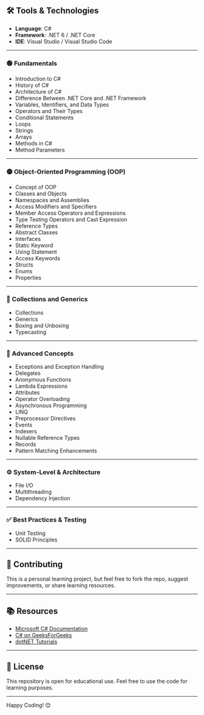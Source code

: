 ## 🛠️ Tools & Technologies

- **Language**: C#
- **Framework**: .NET 6 / .NET Core
- **IDE**: Visual Studio / Visual Studio Code

---

### 🟢 Fundamentals

- Introduction to C#
- History of C#
- Architecture of C#
- Difference Between .NET Core and .NET Framework
- Variables, Identifiers, and Data Types
- Operators and Their Types
- Conditional Statements
- Loops
- Strings
- Arrays
- Methods in C#
- Method Parameters

---

### 🟡 Object-Oriented Programming (OOP)

- Concept of OOP
- Classes and Objects
- Namespaces and Assemblies
- Access Modifiers and Specifiers
- Member Access Operators and Expressions
- Type Testing Operators and Cast Expression
- Reference Types
- Abstract Classes
- Interfaces
- Static Keyword
- Using Statement
- Access Keywords
- Structs
- Enums
- Properties

---

### 🔵 Collections and Generics

- Collections
- Generics
- Boxing and Unboxing
- Typecasting

---

### 🔴 Advanced Concepts

- Exceptions and Exception Handling
- Delegates
- Anonymous Functions
- Lambda Expressions
- Attributes
- Operator Overloading
- Asynchronous Programming
- LINQ
- Preprocessor Directives
- Events
- Indexers
- Nullable Reference Types
- Records
- Pattern Matching Enhancements

---

### ⚙️ System-Level & Architecture

- File I/O
- Multithreading
- Dependency Injection

---

### ✅ Best Practices & Testing

- Unit Testing
- SOLID Principles

---

## 🤝 Contributing

This is a personal learning project, but feel free to fork the repo, suggest improvements, or share learning resources.

---

## 📚 Resources

- [Microsoft C# Documentation]([https://learn.microsoft.com/en-us/dotnet/csharp/](https://learn.microsoft.com/en-us/dotnet/csharp/tour-of-csharp/))
- [C# on GeeksForGeeks]([https://www.w3schools.com/cs/](https://www.geeksforgeeks.org/csharp-programming-language/))
- [dotNET Tutorials]([https://dotnet.microsoft.com/en-us/learn](https://dotnettutorials.net/course/csharp-dot-net-tutorials/))

---

## 📌 License

This repository is open for educational use. Feel free to use the code for learning purposes.

---

Happy Coding! 😊
